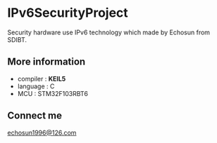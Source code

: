 # IPv6SecurityProject
Security hardware use IPv6 technology which made by Echosun from SDIBT.

## More information
- compiler : **KEIL5**
- language : C
- MCU : STM32F103RBT6

## Connect me
<echosun1996@126.com>
